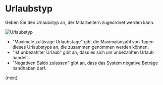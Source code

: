 <!-- add-breadcrumbs -->
# Urlaubstyp


Geben Sie den Urlaubstyp an, der Mitarbeitern zugeordnet werden kann.

<img class="screenshot" alt="Urlaubstyp" src="{{docs_base_url}}/v12/assets/img/human-resources/leave-type.png">

* "Maximale zulässige Urlaubstage" gibt die Maximalanzahl von Tagen dieses Urlaubstyps an, die zusammen genommen werden können.
* "Ist unbezahlter Urlaub" gibt an, dass es sich um unbezahlten Urlaub handelt.
* "Negativen Saldo zulassen" gibt an, dass das System negative Beträge handhaben darf.

{next}

